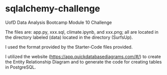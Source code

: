 # sqlalchemy-challenge
UofD Data Analysis Bootcamp Module 10 Challenge

The files are: app.py, xxx.sql, climate.ipynb, and xxx.png; all are located in the directory labeled (data) located in the directory (SurfsUp).

I used the format provided by the Starter-Code files provided.

I utilized the website (https://app.quickdatabasediagrams.com/#/) to create the Entity Relationship Diagram and to generate the code for creating tables in PostgreSQL.
